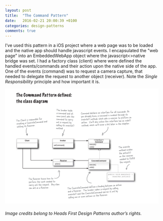 ```yaml
---
layout: post
title:  "The Command Pattern"
date:   2016-02-21 20:00:39 +0100
categories: design-patterns
comments: true
---
```


I’ve used this pattern in a iOS project where a web page was to be loaded and the native app should handle javascript events. I encapsulated the "web page" into an EmbeddedWebApp object where the javascript<>native bridge was set. I had a factory class (client) where were defined the handled events/commands and their action upon the native side of the app. One of the events (command) was to request a camera capture, that needed to delegate the request to another object (receiver). Note the _Single Responsibility_ principle and how important it is.

<img src="/images/command-pattern.png"/>

###### Image credits belong  to Heads First Design Patterns author’s rights. 
